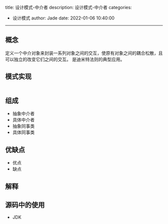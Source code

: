 title: 设计模式-中介者
description: 设计模式-中介者
categories:
  - 设计模式
author: Jade
date: 2022-01-06 10:40:00
---

## 概念
定义一个中介对象来封装一系列对象之间的交互，使原有对象之间的耦合松散，且可以独立的改变它们之间的交互。
是迪米特法则的典型应用。

## 模式实现
```java

```

## 组成
- 抽象中介者
- 具体中介者
- 抽象同事类
- 具体同事类

## 优缺点
- 优点
- 缺点

## 解释

## 源码中的使用
- JDK
